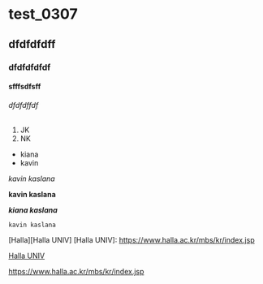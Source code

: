 # test_0307
## dfdfdfdff
### dfdfdfdfdf
#### sfffsdfsff
###### dfdfdffdf

1. JK
2. NK

- kiana
- kavin

*kavin kaslana*

**kavin kaslana**

***kiana kaslana***

`kavin kaslana`

[Halla][Halla UNIV]
[Halla UNIV]: https://www.halla.ac.kr/mbs/kr/index.jsp


[Halla UNIV](https://www.halla.ac.kr/mbs/kr/index.jsp)


<https://www.halla.ac.kr/mbs/kr/index.jsp>
